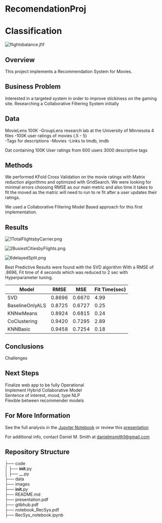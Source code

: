 # RecomendationProj

# Classification
![flightsbalance.jfif](./images/3NumOnTimeDelayedbyCarrier.png?raw=true)

## Overview

This project implements a Recommendation System for Movies.

## Business Problem

Interested in a targeted system in order to improve stickiness on the gaming site.  Researching a Collaborative Filtering System initially

## Data

MovieLens 100K -GroupLens research lab at the University of Minnesota
4 files
-100K user ratings of movies (.5 - 5)                                                            
-Tags for descriptions
-Movies
-Links to tmdb, imdb


Dat containing 100K User ratings from 600 users 3000 descriptive tags



## Methods

We performed KFold Cross Validation on the movie ratings with Matrix reduction algorithms and optimized with GridSearch.
We were looking for minimal errors choosing RMSE as our main metric and also time it takes to fit the moved as the matric will need to run to re fit after a user updates their ratings.

We used a Collaborative Filtering Model Based approach for this first implementation.


## Results

![1TotalFlightsbyCarrier.png](./images/1TotalFlightsbyCarrier.png?raw=true)

![2BusiestCitiesbyFlights.png](./images/2BusiestCitiesbyFlights.png?raw=true)





![6delayedSplit.png](./images/6delayedSplit.png?raw=true)

Best Predictive Results were found with the SVD algorithm
With a RMSE of .8696, Fit time of 4 seconds which was reduced to 2 sec with Hyperparameter tuning.

<table>
<thead>
  <tr>
    <th>Model</th>
    <th>RMSE</th>
    <th>MSE</th>
    <th>Fit Time(sec)</th>
  </tr>
</thead>
<tbody>
  <tr>
    <td>SVD</td>
    <td>0.8696 </td>
    <td>0.6670 </td>
    <td>4.99   </td>
  </tr>
  <tr>
    <td>BaselineOnlyALS</td>
    <td>0.8725 </td>
    <td>0.6727 </td>
    <td>0.25</td>
  </tr>
  <tr>
    <td>KNNwMeans</td>
    <td>0.8924</td>
    <td>0.6815 </td>
    <td>0.24</td>
  </tr>
  <tr>
    <td>CoClustering</td>
    <td>0.9420</td>
    <td>0.7295</td>
    <td>2.89</td>
  </tr>
  <tr>
    <td>KNNBasic</td>
    <td>0.9458</td>
    <td>0.7254 </td>
    <td>0.18</td>
  </tr>
</tbody>
</table>

## Conclusions



Challenges<br>


## Next Steps
Finalize web app to be fully Operational<br>
Implement Hybrid Collaborative Model <br>
		Sentence of interest, mood, type NLP<br>
		Flexible between recommender models<br>


## For More Information

See the full analysis in the [Jupyter Notebook](https://github.com/SunTzuLombardi/RecommendationProj/blob/main/code/RecSys_notebook.ipynb) or review this [presentation](https://github.com/SunTzuLombardi/RecommendationProj/blob/main/presentation.pdf)

For additional info, contact Daniel M. Smith at danielmsmith1@gmail.com

## Repository Structure

├── code<br>
│   ├── __init__.py<br>
│   ├── __.py<br>
├── data<br>
├── images<br>
├── __init__.py<br>
├── README.md<br>
├── presentation.pdf<br>
├── gitbhub.pdf<br>
├── notebook_RecSys.pdf<br>
├── RecSys_notebook.ipynb<br>





